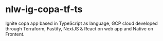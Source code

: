 # nlw-ig-copa-tf-ts
Ignite copa app based in TypeScript as language, GCP cloud developed through Terraform, Fastify, NextJS &amp; React on web app and Native on Frontent.
